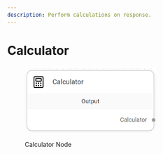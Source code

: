```yaml
---
description: Perform calculations on response.
---
```


# Calculator

<figure><img src="../../../.gitbook/assets/image (1).png" alt="" width="302"><figcaption><p>Calculator Node</p></figcaption></figure>
